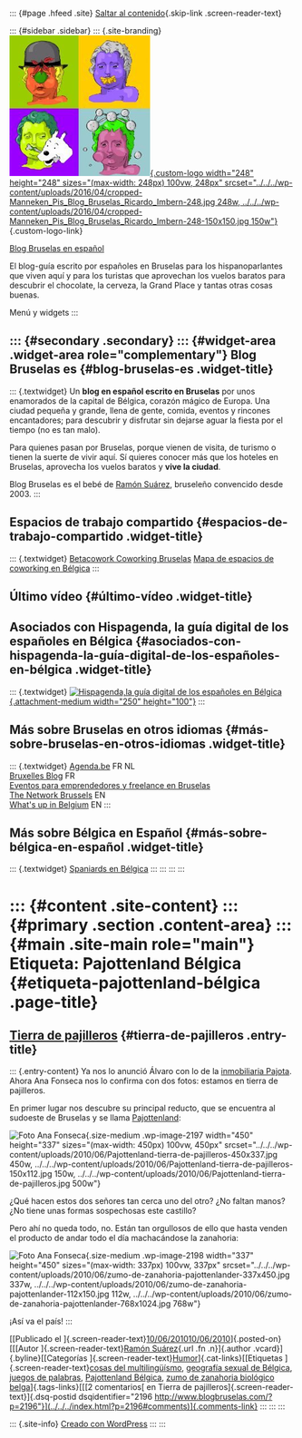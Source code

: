 ::: {#page .hfeed .site}
[Saltar al contenido](index.html#content){.skip-link
.screen-reader-text}

::: {#sidebar .sidebar}
::: {.site-branding}
[![](../../../wp-content/uploads/2016/04/cropped-Manneken_Pis_Blog_Bruselas_Ricardo_Imbern-248.jpg){.custom-logo
width="248" height="248" sizes="(max-width: 248px) 100vw, 248px"
srcset="../../../wp-content/uploads/2016/04/cropped-Manneken_Pis_Blog_Bruselas_Ricardo_Imbern-248.jpg 248w, ../../../wp-content/uploads/2016/04/cropped-Manneken_Pis_Blog_Bruselas_Ricardo_Imbern-248-150x150.jpg 150w"}](../../../index.html){.custom-logo-link}

[Blog Bruselas en español](../../../index.html)

El blog-guía escrito por españoles en Bruselas para los hispanoparlantes
que viven aquí y para los turistas que aprovechan los vuelos baratos
para descubrir el chocolate, la cerveza, la Grand Place y tantas otras
cosas buenas.

Menú y widgets
:::

::: {#secondary .secondary}
::: {#widget-area .widget-area role="complementary"}
Blog Bruselas es {#blog-bruselas-es .widget-title}
----------------

::: {.textwidget}
Un **blog en español escrito en Bruselas** por unos enamorados de la
capital de Bélgica, corazón mágico de Europa. Una ciudad pequeña y
grande, llena de gente, comida, eventos y rincones encantadores; para
descubrir y disfrutar sin dejarse aguar la fiesta por el tiempo (no es
tan malo).

Para quienes pasan por Bruselas, porque vienen de visita, de turismo o
tienen la suerte de vivir aquí. Sí quieres conocer más que los hoteles
en Bruselas, aprovecha los vuelos baratos y **vive la ciudad**.

Blog Bruselas es el bebé de [Ramón Suárez](http://www.ramonsuarez.com),
bruseleño convencido desde 2003.
:::

Espacios de trabajo compartido {#espacios-de-trabajo-compartido .widget-title}
------------------------------

::: {.textwidget}
[Betacowork Coworking Bruselas](http://www.betacowork.com) [Mapa de
espacios de coworking en Bélgica](http://coworkingbelgium.com)
:::

Último vídeo {#último-vídeo .widget-title}
------------

Asociados con Hispagenda, la guía digital de los españoles en Bélgica {#asociados-con-hispagenda-la-guía-digital-de-los-españoles-en-bélgica .widget-title}
---------------------------------------------------------------------

::: {.textwidget}
[![Hispagenda,la guía digital de los españoles en
Bélgica](../../../wp-content/uploads/2010/04/Hispagenda-250px.gif "Hispagenda, la guía digital de los españoles en Bélgica"){.attachment-medium
width="250" height="100"}](http://www.hispagenda.com)
:::

Más sobre Bruselas en otros idiomas {#más-sobre-bruselas-en-otros-idiomas .widget-title}
-----------------------------------

::: {.textwidget}
[Agenda.be](http://www.agenda.be) FR NL\
[Bruxelles Blog](http://www.bxlblog.be/) FR\
[Eventos para emprendedores y freelance en
Bruselas](http://www.betacowork.com/events/)\
[The Network
Brussels](http://groups.yahoo.com/group/TheNetworkBrussels/) EN\
[What\'s up in Belgium](http://www.whatsupin.be/) EN
:::

Más sobre Bélgica en Español {#más-sobre-bélgica-en-español .widget-title}
----------------------------

::: {.textwidget}
[Spaniards en Bélgica](http://www.spaniards.es/paises/belgica)
:::
:::
:::
:::

::: {#content .site-content}
::: {#primary .section .content-area}
::: {#main .site-main role="main"}
Etiqueta: Pajottenland Bélgica {#etiqueta-pajottenland-bélgica .page-title}
==============================

[Tierra de pajilleros](../../../index.html?p=2196) {#tierra-de-pajilleros .entry-title}
--------------------------------------------------

::: {.entry-content}
Ya nos lo anunció Álvaro con lo de la [inmobiliaria
Pajota](http://www.blogbruselas.com/2010/04/%C2%A1como-van-estos-belgas.html "Inmobiliaria Pajota en Halle, ¿han cogido el nombre a mano?").
Ahora Ana Fonseca nos lo confirma con dos fotos: estamos en tierra de
pajilleros.

En primer lugar nos descubre su principal reducto, que se encuentra al
sudoeste de Bruselas y se llama
[Pajottenland](http://fr.wikipedia.org/wiki/Pajottenland "Pajottenland en la Wikipedia"):

![Foto Ana
Fonseca](../../../wp-content/uploads/2010/06/Pajottenland-tierra-de-pajilleros-450x337.jpg "Pajottenland tierra de pajilleros en Bélgica"){.size-medium
.wp-image-2197 width="450" height="337"
sizes="(max-width: 450px) 100vw, 450px"
srcset="../../../wp-content/uploads/2010/06/Pajottenland-tierra-de-pajilleros-450x337.jpg 450w, ../../../wp-content/uploads/2010/06/Pajottenland-tierra-de-pajilleros-150x112.jpg 150w, ../../../wp-content/uploads/2010/06/Pajottenland-tierra-de-pajilleros.jpg 500w"}

¿Qué hacen estos dos señores tan cerca uno del otro? ¿No faltan manos?
¿No tiene unas formas sospechosas este castillo?

Pero ahí no queda todo, no. Están tan orgullosos de ello que hasta
venden el producto de andar todo el día machacándose la zanahoria:

![Foto Ana
Fonseca](../../../wp-content/uploads/2010/06/zumo-de-zanahoria-pajottenlander-337x450.jpg "Zumo de zanahoria Pajottenlander, ¿la zanahoria es un nabo?"){.size-medium
.wp-image-2198 width="337" height="450"
sizes="(max-width: 337px) 100vw, 337px"
srcset="../../../wp-content/uploads/2010/06/zumo-de-zanahoria-pajottenlander-337x450.jpg 337w, ../../../wp-content/uploads/2010/06/zumo-de-zanahoria-pajottenlander-112x150.jpg 112w, ../../../wp-content/uploads/2010/06/zumo-de-zanahoria-pajottenlander-768x1024.jpg 768w"}

¡Así va el país!
:::

[[Publicado el
]{.screen-reader-text}[10/06/201010/06/2010](../../../index.html?p=2196)]{.posted-on}[[[Autor
]{.screen-reader-text}[Ramón
Suárez](../../2010/04/30/index.html?author=2){.url .fn .n}]{.author
.vcard}]{.byline}[[Categorías
]{.screen-reader-text}[Humor](../../category/humor/index.html)]{.cat-links}[[Etiquetas
]{.screen-reader-text}[cosas del
multilingüísmo](../cosas-del-multilinguismo/index.html), [geografía
sexual de Bélgica](../geografia-sexual-de-belgica/index.html), [juegos
de palabras](../juegos-de-palabras/index.html), [Pajottenland
Bélgica](index.html), [zumo de zanahoria biológico
belga](../zumo-de-zanahoria-biologico-belga/index.html)]{.tags-links}[[[2
comentarios[ en Tierra de pajilleros]{.screen-reader-text}]{.dsq-postid
dsqidentifier="2196 http://www.blogbruselas.com/?p=2196"}](../../../index.html?p=2196#comments)]{.comments-link}
:::
:::
:::

::: {.site-info}
[Creado con WordPress](https://es.wordpress.org/)
:::
:::
